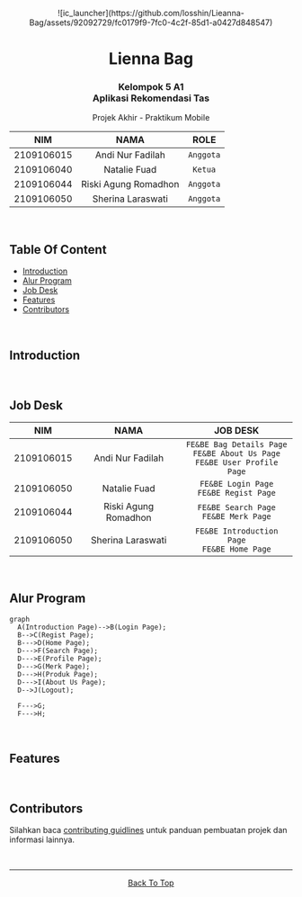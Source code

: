 
<!-- # lienna_bag

A new Flutter project.

## Getting Started

This project is a starting point for a Flutter application.

A few resources to get you started if this is your first Flutter project:

- [Lab: Write your first Flutter app](https://docs.flutter.dev/get-started/codelab)
- [Cookbook: Useful Flutter samples](https://docs.flutter.dev/cookbook)

For help getting started with Flutter development, view the
[online documentation](https://docs.flutter.dev/), which offers tutorials,
samples, guidance on mobile development, and a full API reference. -->


<!-- inspire README PROJECTS -->

<!-- https://github.com/ma-shamshiri/Spam-Detector/blob/master/README.md -->
<!-- https://github.com/aregtech/areg-sdk/blob/master/README.md -->


<a name="top"></a>

<div align="center">
![ic_launcher](https://github.com/losshin/Lieanna-Bag/assets/92092729/fc0179f9-7fc0-4c2f-85d1-a0427d848547)


# Lienna Bag
### Kelompok 5 A1<br>Aplikasi Rekomendasi Tas
<p>Projek Akhir - Praktikum Mobile</p>


| NIM | NAMA | ROLE |
|------------|:----------------------:|:---------:|
| 2109106015 | Andi Nur Fadilah | `Anggota` |
| 2109106040 | Natalie Fuad | `Ketua` |
| 2109106044 | Riski Agung Romadhon | `Anggota` |
| 2109106050 | Sherina Laraswati | `Anggota` |
<br>
</div>


## Table Of Content
 - [Introduction](#introduction)
 - [Alur Program](#alur-program)
 - [Job Desk](#job-desk)
 - [Features](#features)
 - [Contributors](#contributors)

<br>

## Introduction
<!-- tentang aplikasi -->

<br>

## Job Desk

| NIM | NAMA | JOB DESK |
|-----|:--------------------:|:--------: |
| 2109106015 | Andi Nur Fadilah |`FE&BE Bag Details Page`<br>`FE&BE About Us Page`<br>`FE&BE User Profile Page`|
| 2109106050 | Natalie Fuad |`FE&BE Login Page`<br>`FE&BE Regist Page`|
| 2109106044 | Riski Agung Romadhon |`FE&BE Search Page`<br>`FE&BE Merk Page`|
| 2109106050 | Sherina Laraswati |`FE&BE Introduction Page`<br>`FE&BE Home Page`|

<br>

## Alur Program
```mermaid
graph
  A(Introduction Page)-->B(Login Page);
  B-->C(Regist Page);
  B--->D(Home Page);
  D--->F(Search Page);
  D--->E(Profile Page);
  D--->G(Merk Page);
  D--->H(Produk Page);
  D--->I(About Us Page);
  D-->J(Logout);

  F--->G;
  F--->H;
```

<br>

## Features


<br>

## Contributors
Silahkan baca [contributing guidlines](CONTRIBUTING.md) untuk panduan pembuatan projek dan informasi lainnya.


<br>
<div align="center">
<hr>
  
[Back To Top](top)
</div>
